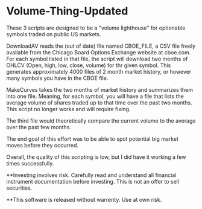 # Volume-Thing-Updated

These 3 scripts are designed to be a "volume lighthouse" for optionable symbols traded on public US markets. 

DownloadAV reads the (out of date) file named CBOE_FILE, a CSV file freely available from the Chicago Board Options Exchange website at cboe.com.  For each symbol listed in that file, the script will download two months of OHLCV (Open, high, low, close, volume) for thr given symbol.  This generates approximately 4000 files of 2 month market history, or however many symbols you have in the CBOE file. 

MakeCurves takes the two months of market history and summarizes them into one file. Meaning, for each symbol, you will have a file that lists the average volume of shares traded up to that time over the past two months.  This script no longer works and will require fixing. 

The third file would theoretically compare the current volume to the average over the past few months. 

The end goal of this effort was to be able to spot potential big market moves before they occurred. 

Overall, the quality of this scripting is low, but I did have it working a few times successfully.  

**Investing involves risk.  Carefully read and understand all financial instrument documentation before investing.  This is not an offer to sell securities.  

**This software is released without warrenty. Use at own risk. 
